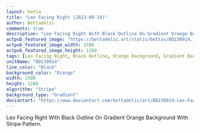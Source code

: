 ```yaml
---
layout: betta
title: "Leo Facing Right (2023-09-14)"
author: Bettadelic
comments: true
description: "Leo Facing Right With Black Outline On Gradient Orange Background With Stripe Pattern."
actpub_featured_image: "https://bettadelic.art/static/bettas/BD230914.jpg"
actpub_featured_image_width: 1500
actpub_featured_image_height: 1288
tags: [Leo Facing Right, Black Outline, Orange Background, Gradient Background Pattern, Stripe Pattern, September 2023]
unitName: "BD230914"
line_color: "Black"
background_color: "Orange"
width: 1500
height: 1288
algorithm: "Stripe"
background_type: "Gradient"
deviantart: "https://www.deviantart.com/bettadelic/art/BD230914-Leo-Facing-Right-2023-09-14-982607247"
---
```


Leo Facing Right With Black Outline On Gradient Orange Background With Stripe Pattern.

